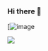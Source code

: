 ### Hi there 👋

[![image](https://static.vecteezy.com/system/resources/previews/008/481/399/non_2x/accessories-of-digital-artist-3d-banner-with-copy-space-vector.jpg)

![](https://komarev.com/ghpvc/?username=bahmanworld)
